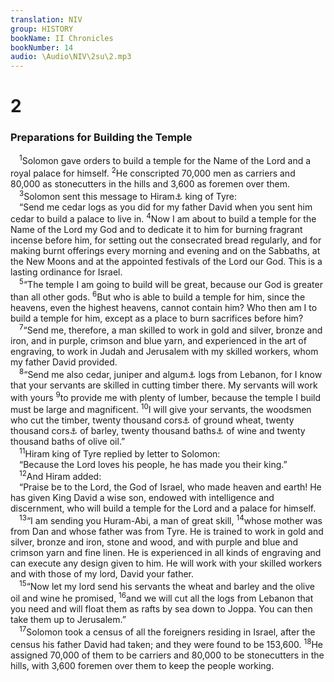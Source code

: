 ```yaml
---
translation: NIV
group: HISTORY
bookName: II Chronicles 
bookNumber: 14
audio: \Audio\NIV\2su\2.mp3
---
```


<div class="title"><h1>2</h1><h3>Preparations for Building the Temple </h3></div>
<span class="verse 2su_2_1"> <sup>1</sup>Solomon gave orders to build a temple for the Name of the Lord and a royal palace for himself. </span>
<span class="verse 2su_2_2"><sup>2</sup>He conscripted 70,000 men as carriers and 80,000 as stonecutters in the hills and 3,600 as foremen over them. <br/></span>
<span class="verse 2su_2_3"> <sup>3</sup>Solomon sent this message to Hiram<a data-toggle="tooltip" data-placement="bottom" title="Hebrew Huram, a variant of Hiram ; also in verses 11 and 12">⚓</a> king of Tyre: <br/> “Send me cedar logs as you did for my father David when you sent him cedar to build a palace to live in. </span>
<span class="verse 2su_2_4"><sup>4</sup>Now I am about to build a temple for the Name of the Lord my God and to dedicate it to him for burning fragrant incense before him, for setting out the consecrated bread regularly, and for making burnt offerings every morning and evening and on the Sabbaths, at the New Moons and at the appointed festivals of the Lord our God. This is a lasting ordinance for Israel. <br/></span>
<span class="verse 2su_2_5"> <sup>5</sup>“The temple I am going to build will be great, because our God is greater than all other gods. </span>
<span class="verse 2su_2_6"><sup>6</sup>But who is able to build a temple for him, since the heavens, even the highest heavens, cannot contain him? Who then am I to build a temple for him, except as a place to burn sacrifices before him? <br/></span>
<span class="verse 2su_2_7"> <sup>7</sup>“Send me, therefore, a man skilled to work in gold and silver, bronze and iron, and in purple, crimson and blue yarn, and experienced in the art of engraving, to work in Judah and Jerusalem with my skilled workers, whom my father David provided. <br/></span>
<span class="verse 2su_2_8"> <sup>8</sup>“Send me also cedar, juniper and algum<a data-toggle="tooltip" data-placement="bottom" title="Probably a variant of almug">⚓</a> logs from Lebanon, for I know that your servants are skilled in cutting timber there. My servants will work with yours </span>
<span class="verse 2su_2_9"><sup>9</sup>to provide me with plenty of lumber, because the temple I build must be large and magnificent. </span>
<span class="verse 2su_2_10"><sup>10</sup>I will give your servants, the woodsmen who cut the timber, twenty thousand cors<a data-toggle="tooltip" data-placement="bottom" title="That is, probably about 3,600 tons or about 3,200 metric tons of wheat">⚓</a> of ground wheat, twenty thousand cors<a data-toggle="tooltip" data-placement="bottom" title="That is, probably about 3,000 tons or about 2,700 metric tons of barley">⚓</a> of barley, twenty thousand baths<a data-toggle="tooltip" data-placement="bottom" title="That is, about 120,000 gallons or about 440,000 liters">⚓</a> of wine and twenty thousand baths of olive oil.” <br/></span>
<span class="verse 2su_2_11"> <sup>11</sup>Hiram king of Tyre replied by letter to Solomon: <br/> “Because the Lord loves his people, he has made you their king.” <br/></span>
<span class="verse 2su_2_12"> <sup>12</sup>And Hiram added: <br/> “Praise be to the Lord, the God of Israel, who made heaven and earth! He has given King David a wise son, endowed with intelligence and discernment, who will build a temple for the Lord and a palace for himself. <br/></span>
<span class="verse 2su_2_13"> <sup>13</sup>“I am sending you Huram-Abi, a man of great skill, </span>
<span class="verse 2su_2_14"><sup>14</sup>whose mother was from Dan and whose father was from Tyre. He is trained to work in gold and silver, bronze and iron, stone and wood, and with purple and blue and crimson yarn and fine linen. He is experienced in all kinds of engraving and can execute any design given to him. He will work with your skilled workers and with those of my lord, David your father. <br/></span>
<span class="verse 2su_2_15"> <sup>15</sup>“Now let my lord send his servants the wheat and barley and the olive oil and wine he promised, </span>
<span class="verse 2su_2_16"><sup>16</sup>and we will cut all the logs from Lebanon that you need and will float them as rafts by sea down to Joppa. You can then take them up to Jerusalem.” <br/></span>
<span class="verse 2su_2_17"> <sup>17</sup>Solomon took a census of all the foreigners residing in Israel, after the census his father David had taken; and they were found to be 153,600. </span>
<span class="verse 2su_2_18"><sup>18</sup>He assigned 70,000 of them to be carriers and 80,000 to be stonecutters in the hills, with 3,600 foremen over them to keep the people working. <br/></span>
